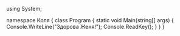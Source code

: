 using System;

namespace Коля
{
    class Program
    {
        static void Main(string[] args)
        {
            Console.WriteLine("Здорова Женя!");
            Console.ReadKey();
        }
    }
}
